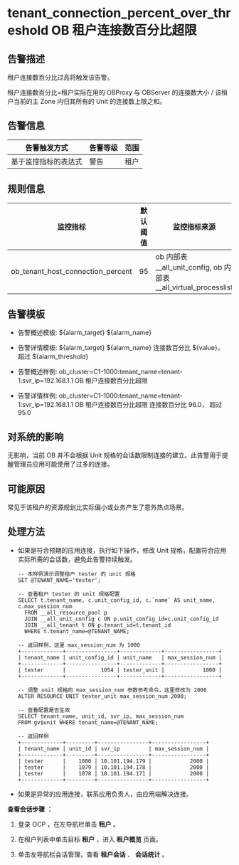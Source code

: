 tenant_connection_percent_over_threshold
OB 租户连接数百分比超限
============================================================================



**告警描述**
-----------------------------

租户连接数百分比过高将触发该告警。

租户连接数百分比=租户实际在用的 OBProxy 与 OBServer 的连接数大小 / 该租户当前的主 Zone 内归其所有的 Unit 的连接数上限之和。

**告警信息**
-----------------------------



|   告警触发方式   | 告警等级 | 范围 |
|------------|------|----|
| 基于监控指标的表达式 | 警告   | 租户 |



**规则信息**
-----------------------------



|               监控指标                | 默认阈值 |                          监控指标来源                           | 持续时间 | 检测周期 | 消除周期 |
|-----------------------------------|------|-----------------------------------------------------------|------|------|------|
| ob_tenant_host_connection_percent | 95   | ob 内部表__all_unit_config, ob 内部表 __all_virtual_processlist | 0 秒  | 60 秒 | 5 分钟 |



**告警模板**
-----------------------------

* 告警概述模板: ${alarm_target} ${alarm_name}



* 告警详情模板: ${alarm_target} ${alarm_name} 连接数百分比 ${value}， 超过 ${alarm_threshold}



* 告警概述样例: ob_cluster=C1-1000:tenant_name=tenant-1:svr_ip=192.168.1.1 OB 租户连接数百分比超限



* 告警详情样例: ob_cluster=C1-1000:tenant_name=tenant-1:svr_ip=192.168.1.1 OB 租户连接数百分比超限 连接数百分比 96.0， 超过 95.0






**对系统的影响**
-------------------------------

无影响，当前 OB 并不会根据 Unit 规格的会话数限制连接的建立。此告警用于提醒管理员应用可能使用了过多的连接。

**可能原因**
-----------------------------

常见于该租户的资源规划比实际偏小或业务产生了意外热点场景。

**处理方法**
-----------------------------

* 如果是符合预期的应用连接，执行如下操作，修改 Unit 规格，配置符合应用实际所需的会话数，避免此告警持续触发。

  ```unknow
  -- 本样例演示调整租户 tester 的 unit 规格
  SET @TENANT_NAME='tester';

  -- 查看租户 tester 的 unit 规格配置
  SELECT t.tenant_name, c.unit_config_id, c.`name` AS unit_name,  c.max_session_num
    FROM __all_resource_pool p
    JOIN __all_unit_config c ON p.unit_config_id=c.unit_config_id
    JOIN __all_tenant t ON p.tenant_id=t.tenant_id
    WHERE t.tenant_name=@TENANT_NAME;

  -- 返回样例，这里 max_session_num 为 1000
  +-------------+----------------+-------------+-----------------+
  | tenant_name | unit_config_id | unit_name   | max_session_num |
  +-------------+----------------+-------------+-----------------+
  | tester      |           1054 | tester_unit |            1000 |
  +-------------+----------------+-------------+-----------------+

  -- 调整 unit 规格的 max_session_num 参数参考命令，这里修改为 2000
  ALTER RESOURCE UNIT tester_unit max_session_num 2000;

  -- 查看配置是否生效
  SELECT tenant_name, unit_id, svr_ip, max_session_num
  FROM gv$unit WHERE tenant_name=@TENANT_NAME;

  -- 返回样例
  +-------------+---------+----------------+-----------------+
  | tenant_name | unit_id | svr_ip         | max_session_num |
  +-------------+---------+----------------+-----------------+
  | tester      |    1080 | 10.101.194.179 |            2000 |
  | tester      |    1079 | 10.101.194.178 |            2000 |
  | tester      |    1078 | 10.101.194.171 |            2000 |
  +-------------+---------+----------------+-----------------+
  ```



* 如果是异常的应用连接，联系应用负责人，由应用端解决连接。






**查看会话步骤** ：

1. 登录 OCP ，在左导航栏单击 **租户** 。



2. 在租户列表中单击目标 **租户** ，进入 **租户概览** 页面。



3. 单击左导航栏会话管理，查看 **租户会话** 、 **会话统计** 。
